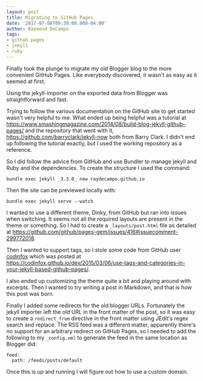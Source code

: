 ```yaml
---
layout: post
title: Migrating to GitHub Pages
date: '2017-07-08T09:30:00.000-04:00'
author: Raymond DeCampo
tags:
- github pages
- jekyll
- ruby
---
```


Finally took the plunge to migrate my old Blogger blog to the more convenient GitHub Pages.  Like everybody discovered, it wasn't as easy as it seemed at first.

Using the jekyll-importer on the exported data from Blogger was straightforward and fast.

Trying to follow the various documentation on the GitHub site to get started wasn't very helpful to me.  What ended up being helpful was a tutorial at <https://www.smashingmagazine.com/2014/08/build-blog-jekyll-github-pages/> and the repository that went with it, <https://github.com/barryclark/jekyll-now> both from Barry Clark.  I didn't end up following the tutorial exactly, but I used the working repository as a reference.

So I did follow the advice from GitHub and use Bundler to manage jekyll and Ruby and the dependencies.  To create the structure I used the command:

```shell
bundle exec jekyll _3.3.0_ new raydecampo.github.io
```

Then the site can be previewed locally with:

```shell
bundle exec jekyll serve --watch
```

I wanted to use a different theme, Dinky, from GitHub but ran into issues when switching.  It seems not all the required layouts are present in the theme or something.  So I had to create a `_layouts/post.html` file as detailed at <https://github.com/github/pages-gem/issues/416#issuecomment-299772018>.

Then I wanted to support tags, so I stole some code from GitHub user [codinfox](https://github.com/codinfox) which was posted at <https://codinfox.github.io/dev/2015/03/06/use-tags-and-categories-in-your-jekyll-based-github-pages/>.

I also ended up customizing the theme quite a bit and playing around with excerpts.  Then I wanted to try writing a post in Markdown, and that is how this post was born.

Finally I added some redirects for the old blogger URLs.  Fortunately the jekyll importer left the old URL in the front matter of the post, so it was easy to create a `redirect_from` directive in the front matter using JEdit's regex search and replace.  The RSS feed was a different matter, apparently there's no support for an arbitrary redirect on GitHub Pages, so I needed to add the following to my `_config.xml` to generate the feed in the same location as Blogger did:

```
feed:
  path: /feeds/posts/default
```

Once this is up and running I will figure out how to use a custom domain.
